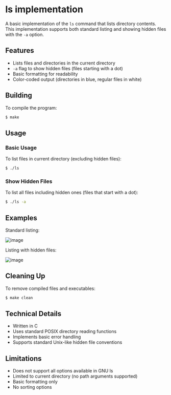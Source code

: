 # ls implementation

A basic implementation of the `ls` command that lists directory contents. This implementation supports both standard listing and showing hidden files with the `-a` option.

## Features

- Lists files and directories in the current directory
- `-a` flag to show hidden files (files starting with a dot)
- Basic formatting for readability
- Color-coded output (directories in blue, regular files in white)

## Building

To compile the program:

```bash
$ make
```

## Usage

### Basic Usage
To list files in current directory (excluding hidden files):
```bash
$ ./ls
```

### Show Hidden Files
To list all files including hidden ones (files that start with a dot):
```bash
$ ./ls -a
```

## Examples

Standard listing:

![image](https://github.com/user-attachments/assets/5d2dcd4a-008d-4431-bade-545b48771716)


Listing with hidden files:

![image](https://github.com/user-attachments/assets/38652a0c-408d-45af-b94d-4c8bf3244ed8)


## Cleaning Up

To remove compiled files and executables:
```bash
$ make clean
```

## Technical Details

- Written in C
- Uses standard POSIX directory reading functions
- Implements basic error handling
- Supports standard Unix-like hidden file conventions

## Limitations

- Does not support all options available in GNU ls
- Limited to current directory (no path arguments supported)
- Basic formatting only
- No sorting options
